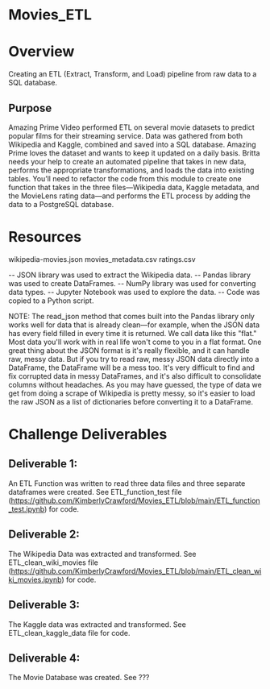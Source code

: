 # Movies_ETL

# Overview
Creating an ETL (Extract, Transform, and Load) pipeline from raw data to a SQL database. 

## Purpose

Amazing Prime Video performed ETL on several movie datasets to predict popular films for their streaming service. Data was gathered from both Wikipedia and Kaggle, combined and saved into a SQL database. Amazing Prime loves the dataset and wants to keep it updated on a daily basis. Britta needs your help to create an automated pipeline that takes in new data, performs the appropriate transformations, and loads the data into existing tables. You’ll need to refactor the code from this module to create one function that takes in the three files—Wikipedia data, Kaggle metadata, and the MovieLens rating data—and performs the ETL process by adding the data to a PostgreSQL database.
 
# Resources
wikipedia-movies.json
movies_metadata.csv
ratings.csv

-- JSON library was used to extract the Wikipedia data.
-- Pandas library was used to create DataFrames.
-- NumPy library was used for converting data types.
-- Jupyter Notebook was used to explore the data. 
-- Code was copied to a Python script.

NOTE: The read_json method that comes built into the Pandas library only works well for data that is already clean—for example, when the JSON data has every field filled in every time it is returned. We call data like this "flat." Most data you'll work with in real life won't come to you in a flat format. One great thing about the JSON format is it's really flexible, and it can handle raw, messy data. But if you try to read raw, messy JSON data directly into a DataFrame, the DataFrame will be a mess too. It's very difficult to find and fix corrupted data in messy DataFrames, and it's also difficult to consolidate columns without headaches. As you may have guessed, the type of data we get from doing a scrape of Wikipedia is pretty messy, so it's easier to load the raw JSON as a list of dictionaries before converting it to a DataFrame.

# Challenge Deliverables

## Deliverable 1: 
An ETL Function was written to read three data files and three separate dataframes were created.
See ETL_function_test file (https://github.com/KimberlyCrawford/Movies_ETL/blob/main/ETL_function_test.ipynb) for code.

## Deliverable 2: 
The Wikipedia Data was extracted and transformed.
See ETL_clean_wiki_movies file (https://github.com/KimberlyCrawford/Movies_ETL/blob/main/ETL_clean_wiki_movies.ipynb) for code.

## Deliverable 3: 
The Kaggle data was extracted and transformed.
See ETL_clean_kaggle_data file for code.

## Deliverable 4: 
The Movie Database was created.
See ???
